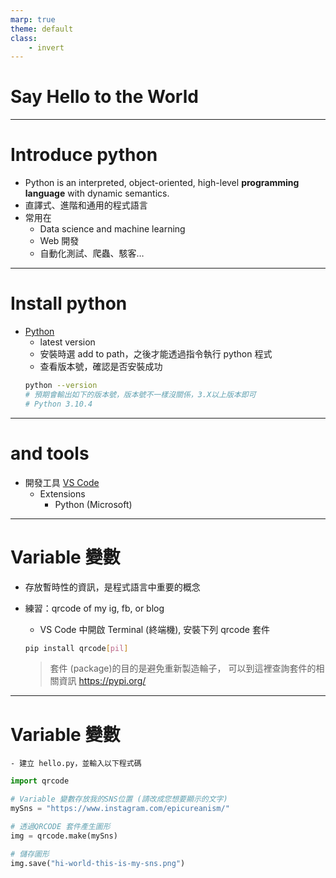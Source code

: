 ```yaml
---
marp: true
theme: default
class: 
    - invert
---
```


# Say Hello to the World 

---

# Introduce python
- Python is an interpreted, object-oriented, high-level **programming language** with dynamic semantics.
- 直譯式、進階和通用的程式語言
- 常用在
    - Data science and machine learning
    - Web 開發
    - 自動化測試、爬蟲、駭客…

---

# Install python 
- [Python](https://www.python.org/downloads/)
    - latest version
    - 安裝時選 add to path，之後才能透過指令執行 python 程式
    - 查看版本號，確認是否安裝成功
    ``` sh
    python --version
    # 預期會輸出如下的版本號，版本號不一樣沒關係，3.X以上版本即可
    # Python 3.10.4
    ```
---

# and tools
- 開發工具 [VS Code](https://code.visualstudio.com/download)
    - Extensions
        - Python (Microsoft)

---

# Variable 變數
- 存放暫時性的資訊，是程式語言中重要的概念
- 練習：qrcode of my ig, fb, or blog    
    - VS Code 中開啟 Terminal (終端機), 安裝下列 qrcode 套件 
    ```sh
    pip install qrcode[pil]    
    ```

    > 套件 (package)的目的是避免重新製造輪子，
    > 可以到這裡查詢套件的相關資訊 https://pypi.org/

---
# Variable 變數
    - 建立 hello.py，並輸入以下程式碼
```python
import qrcode

# Variable 變數存放我的SNS位置 (請改成您想要顯示的文字)
mySns = "https://www.instagram.com/epicureanism/"

# 透過QRCODE 套件產生圖形
img = qrcode.make(mySns)

# 儲存圖形
img.save("hi-world-this-is-my-sns.png")
```
